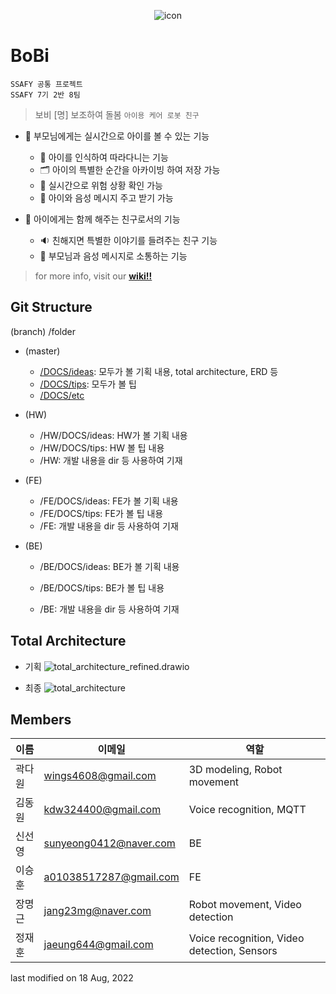 <p align = "center">
  <img src="./DOCS/etc/bobi_dot.ico" alt="icon"> 
</p>

# BoBi 
`SSAFY 공통 프로젝트`  
`SSAFY 7기 2반 8팀`

> 보비 [명] 보조하여 돌봄
`아이용 케어 로봇 친구`

- 👀 부모님에게는 실시간으로 아이를 볼 수 있는 기능
    - 👯 아이를 인식하여 따라다니는 기능
    - 🗂️ 아이의 특별한 순간을 아카이빙 하여 저장 가능
    - 🚨 실시간으로 위험 상황 확인 가능
    - 💌 아이와 음성 메시지 주고 받기 가능

- 👫 아이에게는 함께 해주는 친구로서의 기능
    - 🔉 친해지면 특별한 이야기를 들려주는 친구 기능
    - 💌 부모님과 음성 메시지로 소통하는 기능

> for more info, visit our [**wiki!!**](https://lab.ssafy.com/s07-webmobile3-sub2/S07P12A208/-/wikis/home)

## Git Structure

(branch) /folder

- (master)
  - [/DOCS/ideas](./DOCS/ideas): 모두가 볼 기획 내용, total architecture, ERD 등
  - [/DOCS/tips](./DOCS/tips): 모두가 볼 팁
  - [/DOCS/etc](./DOCS/etc)
  
- (HW)
  - /HW/DOCS/ideas: HW가 볼 기획 내용
  - /HW/DOCS/tips: HW 볼 팁 내용
  - /HW: 개발 내용을 dir 등 사용하여 기재
  
- (FE)
  - /FE/DOCS/ideas: FE가 볼 기획 내용
  - /FE/DOCS/tips: FE가 볼 팁 내용
  - /FE: 개발 내용을 dir 등 사용하여 기재
  
- (BE)
  - /BE/DOCS/ideas: BE가 볼 기획 내용
  
  - /BE/DOCS/tips: BE가 볼 팁 내용
  
  - /BE: 개발 내용을 dir 등 사용하여 기재
  
    
## Total Architecture

- 기획
![total_architecture_refined.drawio](/uploads/a5c85dfe389a1280565afa1ecd76e5ae/total_architecture_refined.drawio.png)

- 최종
![total_architecture](/uploads/6aa48867839c48b3a5ac4dc84bdd26d8/total_architecture.png)

## Members
|이름 | 이메일 | 역할 |
|---|---|---|
|곽다원 | wings4608@gmail.com | 3D modeling, Robot movement |
|김동원 | kdw324400@gmail.com | Voice recognition, MQTT |
|신선영 | sunyeong0412@naver.com | BE |
|이승훈 | a01038517287@gmail.com | FE |
|장명근 | jang23mg@naver.com | Robot movement, Video detection |
|정재훈 | jaeung644@gmail.com | Voice recognition, Video detection, Sensors |


last modified on 18 Aug, 2022
